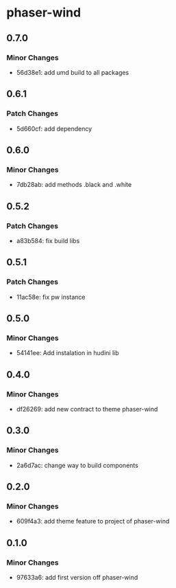 # phaser-wind

## 0.7.0

### Minor Changes

- 56d38e1: add umd build to all packages

## 0.6.1

### Patch Changes

- 5d660cf: add dependency

## 0.6.0

### Minor Changes

- 7db28ab: add methods .black and .white

## 0.5.2

### Patch Changes

- a83b584: fix build libs

## 0.5.1

### Patch Changes

- 11ac58e: fix pw instance

## 0.5.0

### Minor Changes

- 54141ee: Add instalation in hudini lib

## 0.4.0

### Minor Changes

- df26269: add new contract to theme phaser-wind

## 0.3.0

### Minor Changes

- 2a6d7ac: change way to build components

## 0.2.0

### Minor Changes

- 609f4a3: add theme feature to project of phaser-wind

## 0.1.0

### Minor Changes

- 97633a6: add first version off phaser-wind

